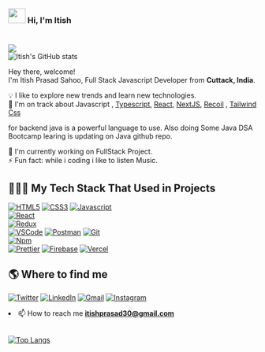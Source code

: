### <img src="https://camo.githubusercontent.com/4cc9a57bfd6f608470e752bb84f004b658b65866dffbf9d73abe425745d4133f/68747470733a2f2f63646e2e6a7364656c6976722e6e65742f67682f54683357616c6c2f6173736574732d63646e2f506572736f6e616c476974687562526561646d652f48616e6447726565742e676966 " height="30px" width="35px"></img> **Hi, I'm Itish**
<!-- 
<img src="https://raw.githubusercontent.com/nixin72/nixin72/master/wave.gif" alt="Waving hand animated gif" height="45" width="45" style="max-width:100%;"> -->


# 

![](https://komarev.com/ghpvc/?username=itishprasad30&color=blue&style=plastic)
<br>
![Itish's GitHub stats](https://github-readme-stats.vercel.app/api?username=itishprasad30&show_icons=true&theme=tokyonight)


Hey there, welcome!  
I'm Itish Prasad Sahoo, Full Stack Javascript Developer from  **Cuttack, India**.

💡  I like to explore new trends and learn new technologies.  
🌱  I'm on track about  Javascript , [Typescript](https://www.typescriptlang.org/), [React](https://reactjs.org/),   [NextJS](https://nextjs.org/), [Recoil](https://recoil.org) , [Tailwind Css](https://tailwindcss.com/)

for backend java is a powerful language to use.
Also doing Some Java DSA Bootcamp learing is updating on Java github repo.

🚧  I'm currently working on FullStack Project.  
⚡ Fun fact: while i coding i like to listen Music.



## 👨🏻‍💻 My Tech Stack That Used in Projects
[![HTML5](https://camo.githubusercontent.com/0c3a16a22ae058cfe38a06dc9ea16404cf006409262f547c9ccfa3ec8b30f71e/68747470733a2f2f696d672e736869656c64732e696f2f62616467652f2d48544d4c352d4533344632363f7374796c653d666c61742d737175617265266c6f676f3d68746d6c35266c6f676f436f6c6f723d7768697465)](https://camo.githubusercontent.com/0c3a16a22ae058cfe38a06dc9ea16404cf006409262f547c9ccfa3ec8b30f71e/68747470733a2f2f696d672e736869656c64732e696f2f62616467652f2d48544d4c352d4533344632363f7374796c653d666c61742d737175617265266c6f676f3d68746d6c35266c6f676f436f6c6f723d7768697465)
[![CSS3](https://camo.githubusercontent.com/8fa54e29ca21e3dd1303492c937a0f3ef72e3be33731ea37fc263de62f0a4a3a/68747470733a2f2f696d672e736869656c64732e696f2f62616467652f2d435353332d3135373242363f7374796c653d666c61742d737175617265266c6f676f3d76697375616c25323073747564696f253230636f6465266c6f676f436f6c6f723d7768697465)](https://camo.githubusercontent.com/8fa54e29ca21e3dd1303492c937a0f3ef72e3be33731ea37fc263de62f0a4a3a/68747470733a2f2f696d672e736869656c64732e696f2f62616467652f2d435353332d3135373242363f7374796c653d666c61742d737175617265266c6f676f3d76697375616c25323073747564696f253230636f6465266c6f676f436f6c6f723d7768697465) 
[![Javascript](https://camo.githubusercontent.com/713265309efc25edcf85261d9812b9c6df09528cdaa2c468b6d5e4f9a2440c96/68747470733a2f2f696d672e736869656c64732e696f2f62616467652f2d4a6176615363726970742d4637444631453f7374796c653d666c61742d737175617265266c6f676f3d6a617661736372697074266c6f676f436f6c6f723d626c61636b)](https://camo.githubusercontent.com/713265309efc25edcf85261d9812b9c6df09528cdaa2c468b6d5e4f9a2440c96/68747470733a2f2f696d672e736869656c64732e696f2f62616467652f2d4a6176615363726970742d4637444631453f7374796c653d666c61742d737175617265266c6f676f3d6a617661736372697074266c6f676f436f6c6f723d626c61636b)  
 [![React](https://camo.githubusercontent.com/533da8800843b57b91a3227ce7d151ca865a0eeaae675715e209c0092314fa96/68747470733a2f2f696d672e736869656c64732e696f2f62616467652f2d52656163742d3435623864383f7374796c653d666c61742d737175617265266c6f676f3d7265616374266c6f676f436f6c6f723d7768697465)](https://camo.githubusercontent.com/533da8800843b57b91a3227ce7d151ca865a0eeaae675715e209c0092314fa96/68747470733a2f2f696d672e736869656c64732e696f2f62616467652f2d52656163742d3435623864383f7374796c653d666c61742d737175617265266c6f676f3d7265616374266c6f676f436f6c6f723d7768697465)  
  [![Redux](https://camo.githubusercontent.com/5ffd853b0824728d0a8ce1f5dd3634891bb73fe5c560b423eb45c0e34be4581c/68747470733a2f2f696d672e736869656c64732e696f2f62616467652f2d52656475782d3736344142433f7374796c653d666c61742d737175617265266c6f676f3d7265647578266c6f676f436f6c6f723d7768697465)](https://camo.githubusercontent.com/5ffd853b0824728d0a8ce1f5dd3634891bb73fe5c560b423eb45c0e34be4581c/68747470733a2f2f696d672e736869656c64732e696f2f62616467652f2d52656475782d3736344142433f7374796c653d666c61742d737175617265266c6f676f3d7265647578266c6f676f436f6c6f723d7768697465)  
 [![VSCode](https://camo.githubusercontent.com/96cd59d35868da9a5905d43fe7f5ae8746e728ae76cd7cb8406c5f9de7ff0b92/68747470733a2f2f696d672e736869656c64732e696f2f62616467652f2d56697375616c5f53747564696f5f436f64652d3030373844343f7374796c653d666c61742d737175617265266c6f676f3d76697375616c25323073747564696f253230636f6465266c6f676f436f6c6f723d7768697465)](https://camo.githubusercontent.com/96cd59d35868da9a5905d43fe7f5ae8746e728ae76cd7cb8406c5f9de7ff0b92/68747470733a2f2f696d672e736869656c64732e696f2f62616467652f2d56697375616c5f53747564696f5f436f64652d3030373844343f7374796c653d666c61742d737175617265266c6f676f3d76697375616c25323073747564696f253230636f6465266c6f676f436f6c6f723d7768697465) 
 [![Postman](https://camo.githubusercontent.com/601433d1807469f4c8ea5af35c1f44e0ade7515f431ddcab9514ca6b52fc54e9/68747470733a2f2f696d672e736869656c64732e696f2f62616467652f2d506f73746d616e2d4646364333373f7374796c653d666c61742d737175617265266c6f676f3d706f73746d616e266c6f676f436f6c6f723d7768697465)](https://camo.githubusercontent.com/601433d1807469f4c8ea5af35c1f44e0ade7515f431ddcab9514ca6b52fc54e9/68747470733a2f2f696d672e736869656c64732e696f2f62616467652f2d506f73746d616e2d4646364333373f7374796c653d666c61742d737175617265266c6f676f3d706f73746d616e266c6f676f436f6c6f723d7768697465) 
    [![Git](https://camo.githubusercontent.com/561f3d4fd727fcca82984c91a65eca069ff34a435072158f6947c4ca52370eae/68747470733a2f2f696d672e736869656c64732e696f2f62616467652f2d4769742d4630353033323f7374796c653d666c61742d737175617265266c6f676f3d676974266c6f676f436f6c6f723d7768697465)](https://camo.githubusercontent.com/561f3d4fd727fcca82984c91a65eca069ff34a435072158f6947c4ca52370eae/68747470733a2f2f696d672e736869656c64732e696f2f62616467652f2d4769742d4630353033323f7374796c653d666c61742d737175617265266c6f676f3d676974266c6f676f436f6c6f723d7768697465)  
    [![Npm](https://camo.githubusercontent.com/1e50ab849e8c196ea962ac3b966a15924234879eeb85f9dd0e0431e43a145b43/68747470733a2f2f696d672e736869656c64732e696f2f62616467652f2d4e504d2d4342333833373f7374796c653d666c61742d737175617265266c6f676f3d6e706d266c6f676f436f6c6f723d7768697465)](https://camo.githubusercontent.com/1e50ab849e8c196ea962ac3b966a15924234879eeb85f9dd0e0431e43a145b43/68747470733a2f2f696d672e736869656c64732e696f2f62616467652f2d4e504d2d4342333833373f7374796c653d666c61742d737175617265266c6f676f3d6e706d266c6f676f436f6c6f723d7768697465)  
    [![Prettier](https://camo.githubusercontent.com/6f71b989e6d32eda6a2291e89b3f5cd9eed18c2ccbf20d6fb9a7565f2d39e190/68747470733a2f2f696d672e736869656c64732e696f2f62616467652f2d50726574746965722d4637423933453f7374796c653d666c61742d737175617265266c6f676f3d7072657474696572266c6f676f436f6c6f723d7768697465)](https://camo.githubusercontent.com/6f71b989e6d32eda6a2291e89b3f5cd9eed18c2ccbf20d6fb9a7565f2d39e190/68747470733a2f2f696d672e736869656c64732e696f2f62616467652f2d50726574746965722d4637423933453f7374796c653d666c61742d737175617265266c6f676f3d7072657474696572266c6f676f436f6c6f723d7768697465) 
    [![Firebase](https://camo.githubusercontent.com/f9322ee13e4f71e6299e6c66eecc34950860489bc32baedac915655204bc44a0/68747470733a2f2f696d672e736869656c64732e696f2f62616467652f2d46697265626173652d6666636132383f7374796c653d666c61742d737175617265266c6f676f3d6669726562617365266c6f676f436f6c6f723d7768697465)](https://camo.githubusercontent.com/f9322ee13e4f71e6299e6c66eecc34950860489bc32baedac915655204bc44a0/68747470733a2f2f696d672e736869656c64732e696f2f62616467652f2d46697265626173652d6666636132383f7374796c653d666c61742d737175617265266c6f676f3d6669726562617365266c6f676f436f6c6f723d7768697465)   [![Vercel](https://camo.githubusercontent.com/c7f59c25bd8d3e528051b56679fce6ebf86273ad46e554923fe2e2c87bebe1e5/68747470733a2f2f696d672e736869656c64732e696f2f62616467652f2d56657263656c2d3030303030303f7374796c653d666c61742d737175617265266c6f676f3d76657263656c266c6f676f436f6c6f723d7768697465)](https://camo.githubusercontent.com/c7f59c25bd8d3e528051b56679fce6ebf86273ad46e554923fe2e2c87bebe1e5/68747470733a2f2f696d672e736869656c64732e696f2f62616467652f2d56657263656c2d3030303030303f7374796c653d666c61742d737175617265266c6f676f3d76657263656c266c6f676f436f6c6f723d7768697465) 

## 🌎  Where to find me
[![Twitter](https://camo.githubusercontent.com/72b90db8b403b8087e20699857f05cb0a201f2ddfa8439783d3ef17cee0eea02/68747470733a2f2f696d672e736869656c64732e696f2f62616467652f2d547769747465722d3144413146323f7374796c653d666f722d7468652d6261646765266c6f676f3d54776974746572266c6f676f436f6c6f723d7768697465)](https://twitter.com/Itish_prasad) [![LinkedIn](https://camo.githubusercontent.com/f4ee3825bee1ba1fe8ba93c3903dd2f1b7af9ff0f7fbc8fe036fe4386f574705/68747470733a2f2f696d672e736869656c64732e696f2f62616467652f2d4c696e6b6564696e2d2532333030373742352e7376673f267374796c653d666f722d7468652d6261646765266c6f676f3d6c696e6b6564696e266c6f676f436f6c6f723d7768697465)](https://www.linkedin.com/in/itishprasad/) 
  [![Gmail](https://camo.githubusercontent.com/3497f4f7905bf0a72f7a79d7390c46fd6b573d21709baab33f490d70ecc82504/68747470733a2f2f696d672e736869656c64732e696f2f62616467652f2d476d61696c2d4541343333353f7374796c653d666f722d7468652d6261646765266c6f676f3d676d61696c266c6f676f436f6c6f723d7768697465)](itishprasad30@gmail.com)  [![Instagram](https://camo.githubusercontent.com/dce7687c60410de8198af193f1c97a2cfd4b033c568fbb6d19a5f3c004daa900/68747470733a2f2f696d672e736869656c64732e696f2f62616467652f2d496e7374616772616d2d4534343035463f7374796c653d666f722d7468652d6261646765266c6f676f3d696e7374616772616d266c6f676f436f6c6f723d7768697465)](https://www.instagram.com/itishprasad30/)

<li><g-emoji class="g-emoji" alias="mailbox" fallback-src="https://github.githubassets.com/images/icons/emoji/unicode/1f4eb.png">📫</g-emoji> How to reach me <strong><a href="mailto:itishprasad30@gmail.com">itishprasad30@gmail.com</a></strong>
<br><br></li>

[![Top Langs](https://github-readme-stats.vercel.app/api/top-langs/?username=itishprasad30&langs_count=5)](https://github.com/anuraghazra/github-readme-stats)

